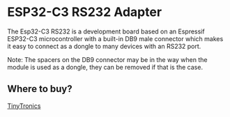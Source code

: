 # ESP32-C3 RS232 Adapter
The Esp32-C3 RS232 is a development board based on an Espressif ESP32-C3 microcontroller with a built-in DB9 male connector which makes it easy to connect as a dongle to many devices with an RS232 port.

Note: The spacers on the DB9 connector may be in the way when the module is used as a dongle, they can be removed if that is the case.

## Where to buy?
[TinyTronics](https://www.tinytronics.nl/index.php?route=product/product&product_id=7406)
